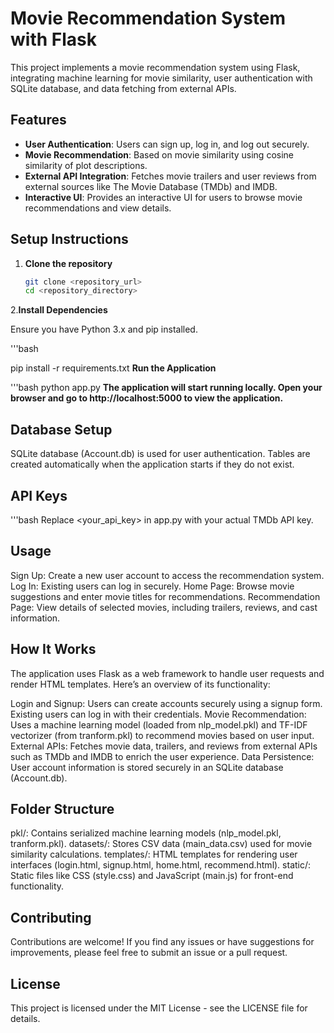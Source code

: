 # Movie Recommendation System with Flask

This project implements a movie recommendation system using Flask, integrating machine learning for movie similarity, user authentication with SQLite database, and data fetching from external APIs.

## Features

- **User Authentication**: Users can sign up, log in, and log out securely.
- **Movie Recommendation**: Based on movie similarity using cosine similarity of plot descriptions.
- **External API Integration**: Fetches movie trailers and user reviews from external sources like The Movie Database (TMDb) and IMDB.
- **Interactive UI**: Provides an interactive UI for users to browse movie recommendations and view details.

## Setup Instructions

1. **Clone the repository**

   ```bash
   git clone <repository_url>
   cd <repository_directory>
2.**Install Dependencies**

Ensure you have Python 3.x and pip installed.

'''bash

pip install -r requirements.txt
**Run the Application**

'''bash
python app.py
**The application will start running locally. Open your browser and go to http://localhost:5000 to view the application.**

## Database Setup

SQLite database (Account.db) is used for user authentication. Tables are created automatically when the application starts if they do not exist.
## API Keys
'''bash
Replace <your_api_key> in app.py with your actual TMDb API key.
## Usage
Sign Up: Create a new user account to access the recommendation system.
Log In: Existing users can log in securely.
Home Page: Browse movie suggestions and enter movie titles for recommendations.
Recommendation Page: View details of selected movies, including trailers, reviews, and cast information.
## How It Works
The application uses Flask as a web framework to handle user requests and render HTML templates. Here’s an overview of its functionality:

Login and Signup: Users can create accounts securely using a signup form. Existing users can log in with their credentials.
Movie Recommendation: Uses a machine learning model (loaded from nlp_model.pkl) and TF-IDF vectorizer (from tranform.pkl) to recommend movies based on user input.
External APIs: Fetches movie data, trailers, and reviews from external APIs such as TMDb and IMDB to enrich the user experience.
Data Persistence: User account information is stored securely in an SQLite database (Account.db).
## Folder Structure
pkl/: Contains serialized machine learning models (nlp_model.pkl, tranform.pkl).
datasets/: Stores CSV data (main_data.csv) used for movie similarity calculations.
templates/: HTML templates for rendering user interfaces (login.html, signup.html, home.html, recommend.html).
static/: Static files like CSS (style.css) and JavaScript (main.js) for front-end functionality.
## Contributing
Contributions are welcome! If you find any issues or have suggestions for improvements, please feel free to submit an issue or a pull request.

## License
This project is licensed under the MIT License - see the LICENSE file for details.







